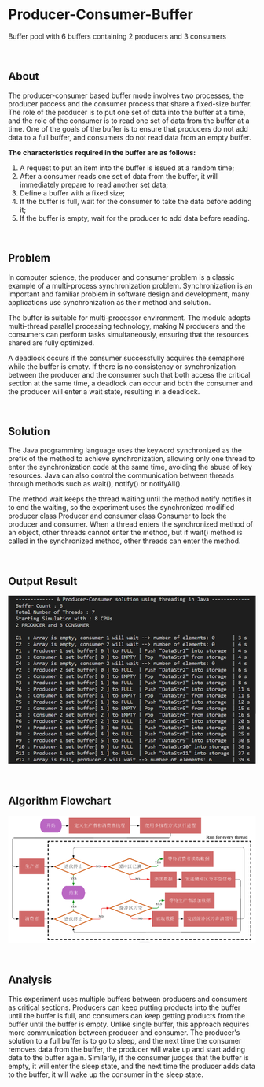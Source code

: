 # Producer-Consumer-Buffer
 Buffer pool with 6 buffers containing 2 producers and 3 consumers

<br />

## **About**

The producer-consumer based buffer mode involves two processes, the producer process and the consumer process that share a fixed-size buffer. The role of the producer is to put one set of data into the buffer at a time, and the role of the consumer is to read one set of data from the buffer at a time. One of the goals of the buffer is to ensure that producers do not add data to a full buffer, and consumers do not read data from an empty buffer. 

**The characteristics required in the buffer are as follows:** 

1. A request to put an item into the buffer is issued at a random time; 
2. After a consumer reads one set of data from the buffer, it will immediately prepare to read another set data; 
3. Define a buffer with a fixed size; 
4. If the buffer is full, wait for the consumer to take the data before adding it; 
5. If the buffer is empty, wait for the producer to add data before reading.

<br />

## **Problem**

In computer science, the producer and consumer problem is a classic example of a multi-process synchronization problem. Synchronization is an important and familiar problem in software design and development, many applications use synchronization as their method and solution. 

The buffer is suitable for multi-processor environment. The module adopts multi-thread parallel processing technology, making N producers and the consumers can perform tasks simultaneously, ensuring that the resources shared are fully optimized. 

A deadlock occurs if the consumer successfully acquires the semaphore while the buffer is empty. If there is no consistency or synchronization between the producer and the consumer such that both access the critical section at the same time, a deadlock can occur and both the consumer and the producer will enter a wait state, resulting in a deadlock.

<br />

## **Solution**

The Java programming language uses the keyword synchronized as the prefix of the method to achieve synchronization, allowing only one thread to enter the synchronization code at the same time, avoiding the abuse of key resources. Java can also control the communication between threads through methods such as wait(), notify() or notifyAll(). 

The method wait keeps the thread waiting until the method notify notifies it to end the waiting, so the experiment uses the synchronized modified producer class Producer and consumer class Consumer to lock the producer and consumer. When a thread enters the synchronized method of an object, other threads cannot enter the method, but if wait() method is called in the synchronized method, other threads can enter the method.

<br />

## **Output Result**

![image-20221018105827852](README/image-20221018105827852.png)

<br />

## **Algorithm Flowchart**

![image-20221018110033960](README/image-20221018110033960.png)

<br />

## **Analysis**

This experiment uses multiple buffers between producers and consumers as critical sections. Producers can keep putting products into the buffer until the buffer is full, and consumers can keep getting products from the buffer until the buffer is empty. Unlike single buffer, this approach requires more communication between producer and consumer. The producer's solution to a full buffer is to go to sleep, and the next time the consumer removes data from the buffer, the producer will wake up and start adding data to the buffer again. Similarly, if the consumer judges that the buffer is empty, it will enter the sleep state, and the next time the producer adds data to the buffer, it will wake up the consumer in the sleep state.
